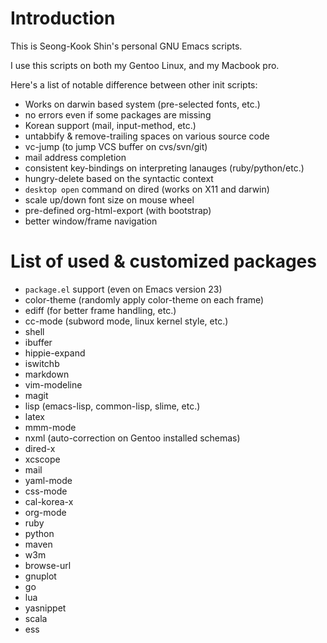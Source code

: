 
Introduction
============

This is Seong-Kook Shin's personal GNU Emacs scripts.

I use this scripts on both my Gentoo Linux, and my Macbook pro.

Here's a list of notable difference between other init scripts:

* Works on darwin based system (pre-selected fonts, etc.)
* no errors even if some packages are missing
* Korean support (mail, input-method, etc.)
* untabbify & remove-trailing spaces on various source code
* vc-jump (to jump VCS buffer on cvs/svn/git)
* mail address completion
* consistent key-bindings on interpreting lanauges (ruby/python/etc.)
* hungry-delete based on the syntactic context
* `desktop open` command on dired (works on X11 and darwin)
* scale up/down font size on mouse wheel
* pre-defined org-html-export (with bootstrap)
* better window/frame navigation

List of used & customized packages 
==================================

* `package.el` support (even on Emacs version 23)
* color-theme (randomly apply color-theme on each frame)
* ediff (for better frame handling, etc.)
* cc-mode (subword mode, linux kernel style, etc.)
* shell
* ibuffer
* hippie-expand
* iswitchb
* markdown
* vim-modeline
* magit
* lisp (emacs-lisp, common-lisp, slime, etc.)
* latex
* mmm-mode
* nxml (auto-correction on Gentoo installed schemas)
* dired-x
* xcscope
* mail
* yaml-mode
* css-mode
* cal-korea-x
* org-mode
* ruby
* python
* maven
* w3m
* browse-url
* gnuplot
* go
* lua
* yasnippet
* scala
* ess
